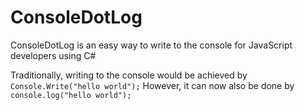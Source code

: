 # ConsoleDotLog

ConsoleDotLog is an easy way to write to the console for JavaScript developers using C#

Traditionally, writing to the console would be achieved by 
```Console.Write("hello world");```
However, it can now also be done by
```console.log("hello world");```
